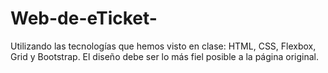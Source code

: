 # Web-de-eTicket-
Utilizando las tecnologías que hemos visto en clase: HTML, CSS, Flexbox, Grid y Bootstrap. El diseño debe ser lo más fiel posible a la página original.
